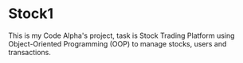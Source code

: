 # Stock1
This is my Code Alpha's project, task is Stock Trading Platform using Object-Oriented Programming (OOP) to manage stocks, users and transactions.
